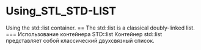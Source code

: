 # Using_STL_STD-LIST
Using the std::list container. == The std::list is a classical doubly-linked list. ===
Использование контейнера STD::list Контейнер std::list представляет собой классический двухсвязный список.
